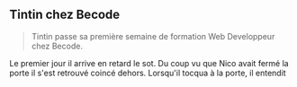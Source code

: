 ## Tintin chez Becode

> Tintin passe sa première semaine de formation Web Developpeur chez Becode.

Le premier jour il arrive en retard le sot. Du coup vu que Nico avait fermé la porte il s'est retrouvé coincé dehors.
Lorsqu'il tocqua à la porte, il entendit